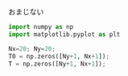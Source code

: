 おまじない
 
```python
import numpy as np 
import matplotlib.pyplot as plt 
```

```python
Nx=20; Ny=20;
T0 = np.zeros([Ny+1, Nx+1]); 
T = np.zeros([Ny+1, Nx+1]);
```
